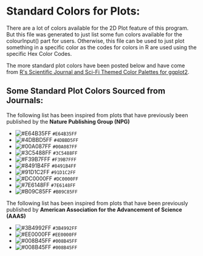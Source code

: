 # Standard Colors for Plots:

There are a lot of colors available for the 2D Plot feature of this program. But this file was generated to just list some fun colors available for the colourInput() part for users. Otherwise, this file can be used to just plot something in a specific color as the codes for colors in R are used using the specific Hex Color Codes. 

The more standard plot colors have been posted below and have come from [R's Scientific Journal and Sci-Fi Themed
Color Palettes for ggplot2](https://cran.r-project.org/web/packages/ggsci/vignettes/ggsci.html).

## Some Standard Plot Colors Sourced from Journals:

The following list has been inspired from plots that have previously been published by the **Nature Publishing Group (NPG)** 

* ![#E64B35FF](https://via.placeholder.com/15/E64B35FF/00000000?text=+) `#E64B35FF`
* ![#4DBBD5FF](https://via.placeholder.com/15/4DBBD5FF/00000000?text=+) `#4DBBD5FF`
* ![#00A087FF](https://via.placeholder.com/15/00A087FF/00000000?text=+) `#00A087FF`
* ![#3C5488FF](https://via.placeholder.com/15/3C5488FF/00000000?text=+) `#3C5488FF`
* ![#F39B7FFF](https://via.placeholder.com/15/F39B7FFF/00000000?text=+) `#F39B7FFF`
* ![#8491B4FF](https://via.placeholder.com/15/8491B4FF/00000000?text=+) `#8491B4FF`
* ![#91D1C2FF](https://via.placeholder.com/15/91D1C2FF/00000000?text=+) `#91D1C2FF`
* ![#DC0000FF](https://via.placeholder.com/15/DC0000FF/00000000?text=+) `#DC0000FF`
* ![#7E6148FF](https://via.placeholder.com/15/7E6148FF/00000000?text=+) `#7E6148FF`
* ![#B09C85FF](https://via.placeholder.com/15/B09C85FF/00000000?text=+) `#B09C85FF`

The following list has been inspired from plots that have been previously published by **American Association for the Advancement of Science (AAAS)**

* ![#3B4992FF](https://via.placeholder.com/15/3B4992FF/00000000?text=+) `#3B4992FF`
* ![#EE0000FF](https://via.placeholder.com/15/EE0000FF/00000000?text=+) `#EE0000FF`
* ![#008B45FF](https://via.placeholder.com/15/008B45FF/00000000?text=+) `#008B45FF`
* ![#008B45FF](https://via.placeholder.com/15/008B45FF/00000000?text=+) `#008B45FF`



